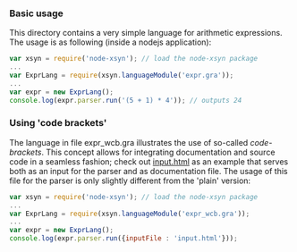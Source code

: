 ### Basic usage

This directory contains a very simple language for arithmetic expressions.
The usage is as following (inside a nodejs application):

```javascript
var xsyn = require('node-xsyn'); // load the node-xsyn package
...
var ExprLang = require(xsyn.languageModule('expr.gra'));
...
var expr = new ExprLang();
console.log(expr.parser.run('(5 + 1) * 4')); // outputs 24

```

### Using 'code brackets'

The language in file expr_wcb.gra illustrates the use of so-called <em>code-brackets</em>. This concept allows for integrating documentation and source code in a seamless fashion; check out <a href="input.html">input.html</a> as an example that serves both as an input for the parser and as documentation file.
The usage of this file for the parser is only slightly different from the 'plain' version:
```javascript
var xsyn = require('node-xsyn'); // load the node-xsyn package
...
var ExprLang = require(xsyn.languageModule('expr_wcb.gra'));
...
var expr = new ExprLang();
console.log(expr.parser.run({inputFile : 'input.html'}));
```
